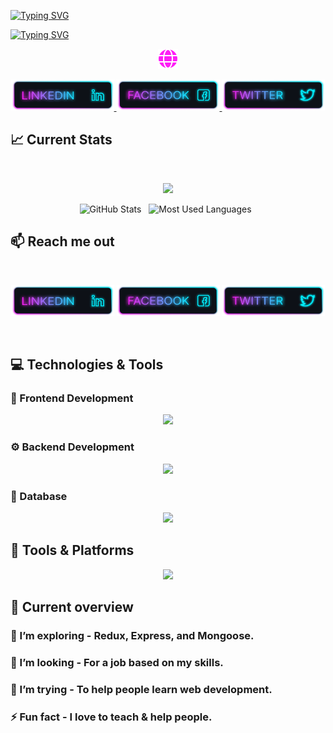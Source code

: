 [![Typing SVG](https://readme-typing-svg.demolab.com?font=Fira+Code&weight=800&size=50&pause=0&color=00F1FF&center=true&vCenter=true&multiline=false&random=false&repeat=false&width=1000&height=100&lines=Hey+There!+I+am+Robin)](https://robin-web-dev.netlify.app)

[![Typing SVG](https://readme-typing-svg.demolab.com?font=Fira+Code&color=FF1CF7&center=true&vCenter=true&random=false&width=1000&lines=Full-stack+web+developer;Always+learning+new+things)](https://robin-web-dev.netlify.app/)

<p align="center">
 <a href="https://robin-web-dev.netlify.app" target="_blank">
     <img src="https://github.com/Robin0787/Robin0787/blob/main/images/icons/portfolio.png" />
 </a>
</p>

<p align="center">
 <a href="#" target="_blank">
     <img height="50" width="165" src="https://github.com/Robin0787/Robin0787/blob/main/images/icons/Linkedin.png" />
 </a>
 <a href="https://facebook.com/robinhossen636" target="_blank">
     <img height="50" width="165" src="https://github.com/Robin0787/Robin0787/blob/main/images/icons/Facebook.png" />
 </a>
 <a href="https://twitter.com/robinhossen636" target="_blank">
     <img height="50" width="165" src="https://github.com/Robin0787/Robin0787/blob/main/images/icons/Twitter.png" />
 </a>
  
</p>

<!-- <a target="_blank" href="https://www.facebook.com/robinhossen636/">
<img height="550" width="100%" src="./images/Dev Card/card.png" />
</a> -->

## :chart_with_upwards_trend: Current Stats

<br />
<p align="center">
  <img width="60%" src="https://github-readme-streak-stats.herokuapp.com?user=robin0787&theme=react&hide_border=true&background=0E151F&stroke=0E151F&fire=FF1CF7&sideLabels=00F0FF&currStreakNum=FF1CF7&ring=FF1CF7&currStreakLabel=FF1CF7&sideNums=00F0FF" />
</p>

<p align="center">
    <img height=175 alt="GitHub Stats" src="https://github-readme-stats.vercel.app/api?username=Robin0787&show_icons=true&count_private=true&theme=react&hide_border=true&stroke=0E151F&layout=compact" />&nbsp;&nbsp;
    <img height=175 alt="Most Used Languages" src="https://github-readme-stats.vercel.app/api/top-langs/?username=Robin0787&layout=compact&show_icons=true&count_private=true&theme=react&hide_border=true&background=0E151F&stroke=0E151F&fire=FF1CF7&sideLabels=00F0FF&currStreakNum=FF1CF7&ring=FF1CF7&currStreakLabel=FF1CF7&sideNums=00F0FF" />&nbsp;&nbsp;
</p>

## :mailbox: Reach me out

<br />

[<p align="center"><img height="50" width="165" src="https://github.com/Robin0787/Robin0787/blob/main/images/icons/Linkedin.png">](https://www.linkedin.com/robinhossen)
[<img height="50" width="165" src="https://github.com/Robin0787/Robin0787/blob/main/images/icons/Facebook.png">](https://facebook.com/robinhossen636)
[<img height="50" width="165" src="https://github.com/Robin0787/Robin0787/blob/main/images/icons/Twitter.png"> </p>](https://twitter.com/robinhossen636)

<br />

## 💻 Technologies & Tools

### 🚀 Frontend Development

[<p align="center"><img src="https://skillicons.dev/icons?i=html,css,bootstrap,tailwind,js,ts,react,firebase,redux"> </p>](https://robin-web-dev.netlify.app)

### ⚙️ Backend Development

<p align="center">
  <img src="https://skillicons.dev/icons?i=nodejs,express" />
</p>

### 📂 Database

<p align="center">
  <img src="https://skillicons.dev/icons?i=mongodb"/>
</p>

## 🔧 Tools & Platforms

<p align="center">
  <img src="https://skillicons.dev/icons?i=git,github,vercel,netlify,postman"/>
</p>

## :eyes: Current overview

### 🌱 I’m exploring - Redux, Express, and Mongoose.

### 👯 I’m looking - For a job based on my skills.

### 🤔 I’m trying - To help people learn web development.

### ⚡ Fun fact - I love to teach & help people.

<br />
